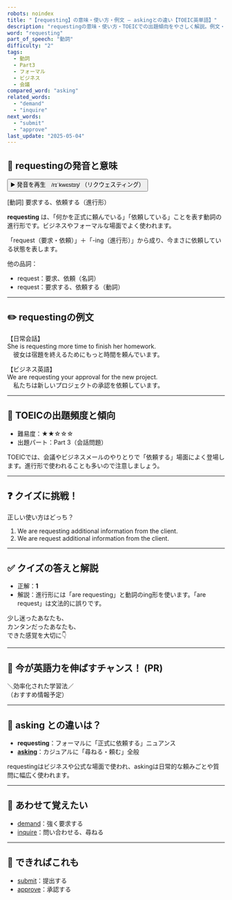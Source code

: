 ```yaml
---
robots: noindex
title: "【requesting】の意味・使い方・例文 ― askingとの違い【TOEIC英単語】"
description: "requestingの意味・使い方・TOEICでの出題傾向をやさしく解説。例文・クイズ付きでaskingとの違いもわかりやすく学べます。"
word: "requesting"
part_of_speech: "動詞"
difficulty: "2"
tags:
  - 動詞
  - Part3
  - フォーマル
  - ビジネス
  - 会議
compared_word: "asking"
related_words:
  - "demand"
  - "inquire"
next_words:
  - "submit"
  - "approve"
last_update: "2025-05-04"
---
```


## 🔰 requestingの発音と意味

<button class="play-audio" onclick="playTTS('requesting')">
  <span class="play-audio-main">
    ▶️ 発音を再生　/rɪˈkwɛstɪŋ/
  </span>
  <span class="play-audio-sub">
    （リクウェスティング）
  </span>
</button>

[動詞] 要求する、依頼する（進行形）

**requesting** は、「何かを正式に頼んでいる」「依頼している」ことを表す動詞の進行形です。ビジネスやフォーマルな場面でよく使われます。

「request（要求・依頼）」＋「-ing（進行形）」から成り、今まさに依頼している状態を表します。

他の品詞：  
- request：要求、依頼（名詞）
- request：要求する、依頼する（動詞）

---

## ✏️ requestingの例文

【日常会話】  
She is requesting more time to finish her homework.  
　彼女は宿題を終えるためにもっと時間を頼んでいます。

【ビジネス英語】  
We are requesting your approval for the new project.  
　私たちは新しいプロジェクトの承認を依頼しています。

---

## 🎯 TOEICの出題頻度と傾向

- 難易度：★★☆☆☆
- 出題パート：Part 3（会話問題）

TOEICでは、会議やビジネスメールのやりとりで「依頼する」場面によく登場します。進行形で使われることも多いので注意しましょう。

---

## ❓ クイズに挑戦！

正しい使い方はどっち？

1. We are requesting additional information from the client.  
2. We are request additional information from the client.

---

## ✅ クイズの答えと解説

- 正解：**1**
- 解説：進行形には「are requesting」と動詞のing形を使います。「are request」は文法的に誤りです。

少し迷ったあなたも、  
カンタンだったあなたも、  
できた感覚を大切に👇️

---

## 🚀 今が英語力を伸ばすチャンス！ (PR)

<div class="info-center">
＼効率化された学習法／<br>  
（おすすめ情報予定）
</div>

---

## 🤔  asking との違いは？

- **requesting**：フォーマルに「正式に依頼する」ニュアンス
- **[asking](/word/asking/)**：カジュアルに「尋ねる・頼む」全般

requestingはビジネスや公式な場面で使われ、askingは日常的な頼みごとや質問に幅広く使われます。

---

## 🧩 あわせて覚えたい

- [demand](/word/demand/)：強く要求する
- [inquire](/word/inquire/)：問い合わせる、尋ねる

---

## 📖 できればこれも

- [submit](/word/submit/)：提出する
- [approve](/word/approve/)：承認する

<!-- cvid: aid13_bid40 -->

